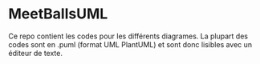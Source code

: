 # MeetBallsUML

Ce repo contient les codes pour les différents diagrames. La plupart des codes sont en .puml (format UML PlantUML) et sont donc lisibles avec un éditeur de texte.